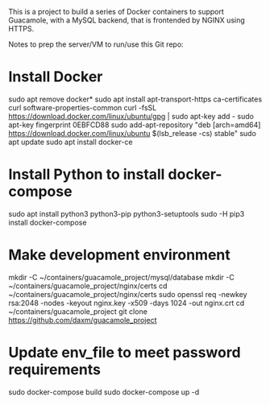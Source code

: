 This is a project to build a series of Docker containers to support Guacamole, with a MySQL backend, that is frontended by NGINX using HTTPS.

Notes to prep the server/VM to run/use this Git repo:
# Install Docker
sudo apt remove docker*
sudo apt install apt-transport-https ca-certificates curl software-properties-common
curl -fsSL https://download.docker.com/linux/ubuntu/gpg | sudo apt-key add -
sudo apt-key fingerprint 0EBFCD88
sudo add-apt-repository "deb [arch=amd64] https://download.docker.com/linux/ubuntu $(lsb_release -cs) stable"
sudo apt update
sudo apt install docker-ce

# Install Python to install docker-compose
sudo apt install python3 python3-pip python3-setuptools
sudo -H pip3 install docker-compose

# Make development environment
mkdir -C ~/containers/guacamole_project/mysql/database
mkdir -C ~/containers/guacamole_project/nginx/certs
cd ~/containers/guacamole_project/nginx/certs
sudo openssl req -newkey rsa:2048 -nodes -keyout nginx.key -x509  -days 1024 -out nginx.crt
cd ~/containers/guacamole_project
git clone https://github.com/daxm/guacamole_project
# Update env_file to meet password requirements
sudo docker-compose build
sudo docker-compose up -d
